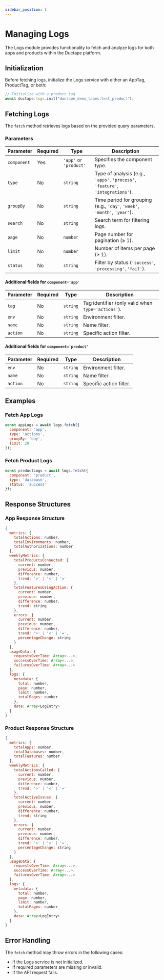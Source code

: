 ```yaml
---
sidebar_position: 1
---
```

# Managing Logs

The Logs module provides functionality to fetch and analyze logs for both apps and products within the Ductape platform.

## Initialization

Before fetching logs, initialize the Logs service with either an AppTag, ProductTag, or both:

```javascript
// Initialize with a product tag
await ductape.logs.init("ductape_demo_tapes:test_product");
````

## Fetching Logs

The `fetch` method retrieves logs based on the provided query parameters.

### Parameters

| Parameter   | Required | Type                   | Description                                                                    |
| ----------- | -------- | ---------------------- | ------------------------------------------------------------------------------ |
| `component` | Yes      | `'app'` or `'product'` | Specifies the component type.                                                  |
| `type`      | No       | `string`               | Type of analysis (e.g., `'apps'`, `'process'`, `'feature'`, `'integrations'`). |
| `groupBy`   | No       | `string`               | Time period for grouping (e.g., `'day'`, `'week'`, `'month'`, `'year'`).       |
| `search`    | No       | `string`               | Search term for filtering logs.                                                |
| `page`      | No       | `number`               | Page number for pagination (≥ 1).                                              |
| `limit`     | No       | `number`               | Number of items per page (≥ 1).                                                |
| `status`    | No       | `string`               | Filter by status (`'success'`, `'processing'`, `'fail'`).                      |

#### Additional fields for `component='app'`

| Parameter | Required | Type     | Description                                        |
| --------- | -------- | -------- | -------------------------------------------------- |
| `tag`     | No       | `string` | Tag identifier (only valid when `type='actions'`). |
| `env`     | No       | `string` | Environment filter.                                |
| `name`    | No       | `string` | Name filter.                                       |
| `action`  | No       | `string` | Specific action filter.                            |

#### Additional fields for `component='product'`

| Parameter | Required | Type     | Description             |
| --------- | -------- | -------- | ----------------------- |
| `env`     | No       | `string` | Environment filter.     |
| `name`    | No       | `string` | Name filter.            |
| `action`  | No       | `string` | Specific action filter. |

## Examples

### Fetch App Logs

```javascript
const appLogs = await logs.fetch({
  component: 'app',
  type: 'actions',
  groupBy: 'day',
  limit: 20
});
```

### Fetch Product Logs

```javascript
const productLogs = await logs.fetch({
  component: 'product',
  type: 'database',
  status: 'success'
});
```

## Response Structures

### App Response Structure

```javascript
{
  metrics: {
    totalActions: number,
    totalEnvironments: number,
    totalAuthorizations: number
  },
  weeklyMetrics: {
    totalProductsConnected: {
      current: number,
      previous: number,
      difference: number,
      trend: '>' | '<' | '='
    },
    totalFeaturesUsingAction: {
      current: number,
      previous: number,
      difference: number,
      trend: string
    },
    errors: {
      current: number,
      previous: number,
      difference: number,
      trend: '>' | '<' | '=',
      percentageChange: string
    }
  },
  usageData: {
    requestsOverTime: Array<...>,
    successOverTime: Array<...>,
    failuresOverTime: Array<...>
  },
  logs: {
    metadata: {
      total: number,
      page: number,
      limit: number,
      totalPages: number
    },
    data: Array<LogEntry>
  }
}
```

### Product Response Structure

```javascript
{
  metrics: {
    totalApps: number,
    totalDatabases: number,
    totalFeatures: number
  },
  weeklyMetrics: {
    totalActionsCalled: {
      current: number,
      previous: number,
      difference: number,
      trend: '>' | '<' | '='
    },
    totalActiveIssues: {
      current: number,
      previous: number,
      difference: number,
      trend: string
    },
    errors: {
      current: number,
      previous: number,
      difference: number,
      trend: '>' | '<' | '=',
      percentageChange: string
    }
  },
  usageData: {
    requestsOverTime: Array<...>,
    successOverTime: Array<...>,
    failuresOverTime: Array<...>
  },
  logs: {
    metadata: {
      total: number,
      page: number,
      limit: number,
      totalPages: number
    },
    data: Array<LogEntry>
  }
}
```

## Error Handling

The `fetch` method may throw errors in the following cases:

* If the Logs service is not initialized.
* If required parameters are missing or invalid.
* If the API request fails.